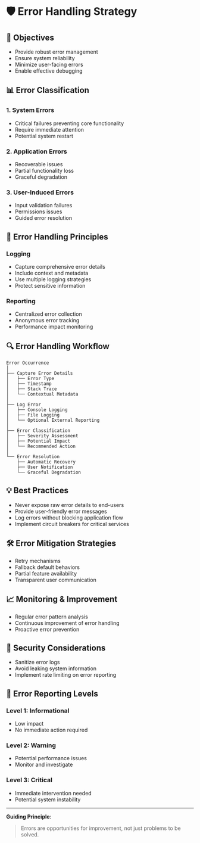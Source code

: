 # 🛡️ Error Handling Strategy

## 🎯 Objectives
- Provide robust error management
- Ensure system reliability
- Minimize user-facing errors
- Enable effective debugging

## 📊 Error Classification

### 1. System Errors
- Critical failures preventing core functionality
- Require immediate attention
- Potential system restart

### 2. Application Errors
- Recoverable issues
- Partial functionality loss
- Graceful degradation

### 3. User-Induced Errors
- Input validation failures
- Permissions issues
- Guided error resolution

## 🚨 Error Handling Principles

### Logging
- Capture comprehensive error details
- Include context and metadata
- Use multiple logging strategies
- Protect sensitive information

### Reporting
- Centralized error collection
- Anonymous error tracking
- Performance impact monitoring

## 🔍 Error Handling Workflow

```
Error Occurrence
│
├── Capture Error Details
│   ├── Error Type
│   ├── Timestamp
│   ├── Stack Trace
│   └── Contextual Metadata
│
├── Log Error
│   ├── Console Logging
│   ├── File Logging
│   └── Optional External Reporting
│
├── Error Classification
│   ├── Severity Assessment
│   ├── Potential Impact
│   └── Recommended Action
│
└── Error Resolution
    ├── Automatic Recovery
    ├── User Notification
    └── Graceful Degradation
```

## 💡 Best Practices
- Never expose raw error details to end-users
- Provide user-friendly error messages
- Log errors without blocking application flow
- Implement circuit breakers for critical services

## 🛠 Error Mitigation Strategies
- Retry mechanisms
- Fallback default behaviors
- Partial feature availability
- Transparent user communication

## 📈 Monitoring & Improvement
- Regular error pattern analysis
- Continuous improvement of error handling
- Proactive error prevention

## 🔐 Security Considerations
- Sanitize error logs
- Avoid leaking system information
- Implement rate limiting on error reporting

## 🚦 Error Reporting Levels

### Level 1: Informational
- Low impact
- No immediate action required

### Level 2: Warning
- Potential performance issues
- Monitor and investigate

### Level 3: Critical
- Immediate intervention needed
- Potential system instability

---

**Guiding Principle**: 
> Errors are opportunities for improvement, not just problems to be solved.

